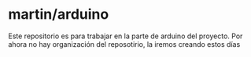 # martin/arduino

Este repositorio es para trabajar en la parte de arduino del proyecto. Por ahora no hay organización del reposotirio, la iremos creando estos días
